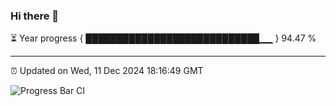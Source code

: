 ### Hi there 👋

⏳ Year progress { ████████████████████████████▁▁ } 94.47 %

---

⏰ Updated on Wed, 11 Dec 2024 18:16:49 GMT

![Progress Bar CI](https://github.com/code-lakshay/GitHub-Actions-Demo/workflows/Progress%20Bar%20CI/badge.svg)

